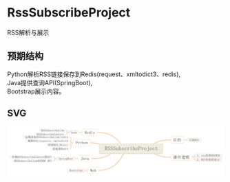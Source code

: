 # RssSubscribeProject
RSS解析与展示

## 预期结构
Python解析RSS链接保存到Redis(request、xmltodict3、redis),  
Java提供查询API(SpringBoot),  
Bootstrap展示内容。  


## SVG
![RSSSubscribeProject](./RSSSubscribeProject.svg)